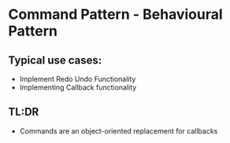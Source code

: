 # Command Pattern  - Behavioural Pattern

## Typical use cases:
* Implement Redo Undo Functionality
* Implementing Callback functionality 

## TL:DR
* Commands are an object-oriented replacement for callbacks


